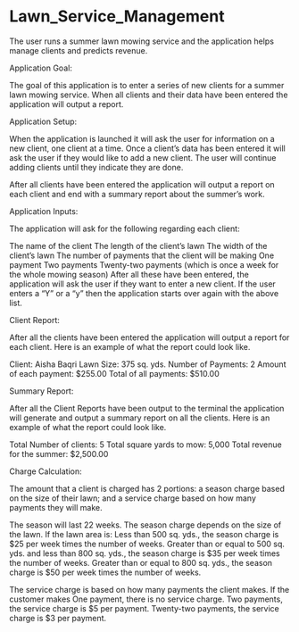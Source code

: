 # Lawn_Service_Management
The user runs a summer lawn mowing service and the application helps manage clients and predicts revenue.

Application Goal:

The goal of this application is to enter a series of new clients for a summer lawn mowing service. When all clients and their data have been entered the application will output a report.

Application Setup:

When the application is launched it will ask the user for information on a new client, one client at a time. Once a client’s data has been entered it will ask the user if they would like to add a new client. The user will continue adding clients until they indicate they are done.

After all clients have been entered the application will output a report on each client and end with a summary report about the summer’s work.

Application Inputs:

The application will ask for the following regarding each client:

The name of the client
The length of the client’s lawn
The width of the client’s lawn
The number of payments that the client will be making
One payment
Two payments
Twenty-two payments (which is once a week for the whole mowing season)
After all these have been entered, the application will ask the user if they want to enter a new client. If the user enters a “Y” or a “y” then the application starts over again with the above list.

Client Report:

After all the clients have been entered the application will output a report for each client. Here is an example of what the report could look like.

Client: Aisha Baqri
Lawn Size: 375 sq. yds.
Number of Payments: 2
Amount of each payment: $255.00
Total of all payments: $510.00

Summary Report:

After all the Client Reports have been output to the terminal the application will generate and output a summary report on all the clients. Here is an example of what the report could look like.

Total Number of clients: 5
Total square yards to mow: 5,000
Total revenue for the summer: $2,500.00

Charge Calculation:

The amount that a client is charged has 2 portions: a season charge based on the size of their lawn; and a service charge based on how many payments they will make.

The season will last 22 weeks.
The season charge depends on the size of the lawn. If the lawn area is:
Less than 500 sq. yds., the season charge is $25 per week times the number of weeks.
Greater than or equal to 500 sq. yds. and less than 800 sq. yds., the season charge is $35 per week times the number of weeks.
Greater than or equal to 800 sq. yds., the season charge is $50 per week times the number of weeks.

The service charge is based on how many payments the client makes. If the customer makes
One payment, there is no service charge.
Two payments, the service charge is $5 per payment.
Twenty-two payments, the service charge is $3 per payment.
